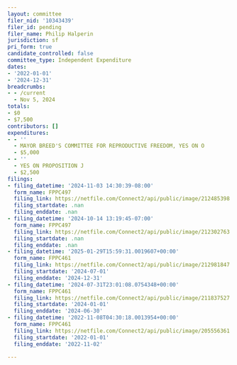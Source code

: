 ```yaml
---
layout: committee
filer_nid: '10343439'
filer_id: pending
filer_name: Philip Halperin
jurisdiction: sf
pri_form: true
candidate_controlled: false
committee_type: Independent Expenditure
dates:
- '2022-01-01'
- '2024-12-31'
breadcrumbs:
- - /current
  - Nov 5, 2024
totals:
- $0
- $7,500
contributors: []
expenditures:
- - ''
  - MAYOR BREED'S COMMITTEE FOR REPRODUCTIVE FREEDOM, YES ON O
  - $5,000
- - ''
  - YES ON PROPOSITION J
  - $2,500
filings:
- filing_datetime: '2024-11-03 14:30:39-08:00'
  form_name: FPPC497
  filing_link: https://netfile.com/Connect2/api/public/image/212485398
  filing_startdate: .nan
  filing_enddate: .nan
- filing_datetime: '2024-10-14 13:19:45-07:00'
  form_name: FPPC497
  filing_link: https://netfile.com/Connect2/api/public/image/212302763
  filing_startdate: .nan
  filing_enddate: .nan
- filing_datetime: '2025-01-29T15:59:31.0019607+00:00'
  form_name: FPPC461
  filing_link: https://netfile.com/Connect2/api/public/image/212981847
  filing_startdate: '2024-07-01'
  filing_enddate: '2024-12-31'
- filing_datetime: '2024-07-31T23:01:08.0754348+00:00'
  form_name: FPPC461
  filing_link: https://netfile.com/Connect2/api/public/image/211837527
  filing_startdate: '2024-01-01'
  filing_enddate: '2024-06-30'
- filing_datetime: '2022-11-08T04:30:18.0013954+00:00'
  form_name: FPPC461
  filing_link: https://netfile.com/Connect2/api/public/image/205556361
  filing_startdate: '2022-01-01'
  filing_enddate: '2022-11-02'

---
```

